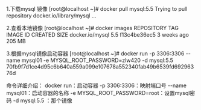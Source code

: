 

1.下载mysql 镜像
[root@localhost ~]# docker pull mysql:5.5
Trying to pull repository docker.io/library/mysql ...

2.查看本地镜像
[root@localhost ~]# docker images
REPOSITORY          TAG                 IMAGE ID            CREATED             SIZE
docker.io/mysql     5.5                 f13c4be36ec5        3 weeks ago         205 MB

3.根据mysql镜像启动容器
[root@localhost ~]# docker run -p 3306:3306 --name mysql01 -e MYSQL_ROOT_PASSWORD=zlw420 -d mysql:5.5
70fb9f7d1ce4d95c6b640a559a099e107678a552340fab49b6539fd69296376d

命令详细介绍：
 docker run：启动容器
 -p 3306:3306：映射端口号
 --name mysql01：启动容器的名称
 -e MYSQL_ROOT_PASSWORD=root：设置mysql密码
 -d mysql:5.5 ：那个镜像